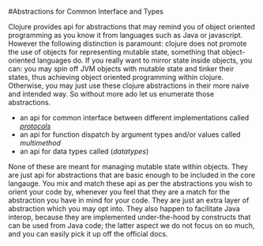 #Abstractions for Common Interface and Types

Clojure provides api for abstractions that may remind you of object oriented programming as you know it from languages such as Java or javascript. However the following distinction is paramount: clojure does not promote the use of objects for representing mutable state, something that object-oriented languages do. If you really want to mirror state inside objects, you can: you may spin off JVM objects with mutable state and tinker their states, thus achieving object oriented programming within clojure. Otherwise, you may just use these clojure abstractions in their more naive and intended way. So without more ado let us enumerate those abstractions.

+ an api for common interface between different implementations called [_protocols_](protocols-interfaces)
+ an api for function dispatch by argument types and/or values called _multimethod_
+ an api for data types called (_datatypes_)

None of these are meant for managing mutable state within objects. They are just api for abstractions that are basic enough to be included in the core langauge. You mix and match these api as per the abstractions you wish to orient your code by, whenever you feel that they are a match for the abstraction you have in mind for your code. They are just an extra layer of abstraction which you may opt into. They also happen to facilitate Java interop, because they are implemented under-the-hood by constructs that can be used from Java code; the latter aspect we do not focus on so much, and you can easily pick it up off the official docs.
